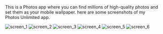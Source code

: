 This is a Photos app where you can find millions of high-quality photos and set them as your mobile wallpaper.
here are some screenshots of my Photos Unlimited app.


![screen_1](https://user-images.githubusercontent.com/67537548/123542507-9c5ee480-d767-11eb-98b9-953da0802138.png)
![screen_2](https://user-images.githubusercontent.com/67537548/123542512-a254c580-d767-11eb-8ec4-a6fb90fa2eab.png)
![screen_3](https://user-images.githubusercontent.com/67537548/123542513-a4b71f80-d767-11eb-87bb-2a23e85e1c37.png)
![screen_4](https://user-images.githubusercontent.com/67537548/123542514-a7b21000-d767-11eb-90e2-d354d45e0692.png)
![screen_5](https://user-images.githubusercontent.com/67537548/123542521-ada7f100-d767-11eb-85f1-52a3e4c44584.png)
![screen_6](https://user-images.githubusercontent.com/67537548/123542525-b4366880-d767-11eb-80af-2424aa0c2ad7.png)
